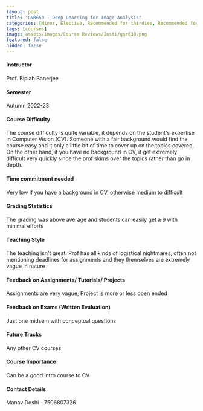 ```yaml
---
layout: post
title: "GNR650 - Deep Learning for Image Analysis"
categories: [Minor, Elective, Recommended for thirdies, Recommended for fourthies, Image processing, Computer Vision, Machine Learning and AI]
tags: [courses]
image: assets/images/Course Reviews/Insti/gnr638.png
featured: false
hidden: false
---
```


#### Instructor
Prof. Biplab Banerjee

#### Semester
Autumn 2022-23

#### Course Difficulty
The course difficulty is quite variable, it depends on the student's expertise in Computer Vision (CV). Someone with a fair background would find the course easy and it only a little bit of time to cover up on the topics covered. On the other hand, if you have no background in CV, it get extremely difficult very quickly since the prof skims over the topics rather than go in depth.

#### Time commitment needed
Very low if you have a background in CV, otherwise medium to difficult

#### Grading Statistics
The grading was above average and students can easily get a 9 with minimal efforts

#### Teaching Style
The teaching isn't great. Prof has all kinds of logistical nightmares, often not mentioning deadlines for assignments and they themselves are extremely vague in nature

#### Feedback on Assignments/ Tutorials/ Projects
Assignments are very vague; Project is more or less open ended

#### Feedback on Exams (Written Evaluation)
Just one midsem with conceptual questions

#### Future Tracks
Any other CV courses

#### Course Importance
Can be a good intro course to CV

#### Contact Details
Manav Doshi - 7506807326

